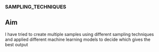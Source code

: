 ### SAMPLING_TECHNIQUES
## Aim
I have tried to create multiple samples using different sampling techniques and applied different machine learning models to decide which gives the best output
